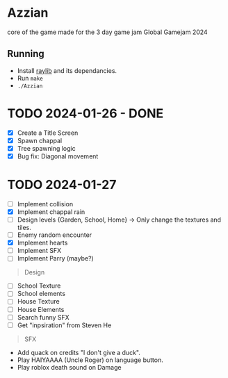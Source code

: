 # Azzian

core of the game made for the 3 day game jam Global Gamejam 2024

## Running

- Install [raylib](https://www.raylib.com/#supported-platforms) and its dependancies.
- Run `make`
- `./Azzian`

# TODO 2024-01-26 - DONE

- [x] Create a Title Screen
- [x] Spawn chappal
- [x] Tree spawning logic
- [x] Bug fix: Diagonal movement

# TODO 2024-01-27

- [ ] Implement collision
- [x] Implement chappal rain
- [ ] Design levels {Garden, School, Home} -> Only change the textures and tiles.
- [ ] Enemy random encounter
- [x] Implement hearts
- [ ] Implement SFX
- [ ] Implement Parry (maybe?)

> Design

- [ ] School Texture
- [ ] School elements
- [ ] House Texture
- [ ] House Elements
- [ ] Search funny SFX
- [ ] Get "inpsiration" from Steven He

> SFX

- Add quack on credits "I don't give a duck".
- Play HAIYAAAA (Uncle Roger) on language button.
- Play roblox death sound on Damage
